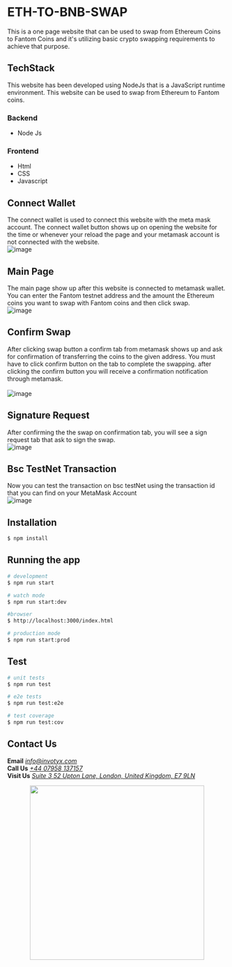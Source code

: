 #  ETH-TO-BNB-SWAP
This is a one page website that can be used to swap from Ethereum Coins to Fantom Coins and it's utilizing basic crypto swapping requirements to achieve that purpose.

## TechStack
This website has been developed using NodeJs that is a JavaScript runtime environment. This website can be used to swap from Ethereum to Fantom coins.

### Backend
* Node Js

### Frontend
* Html
* CSS
* Javascript

## Connect Wallet
The connect wallet is used to connect this website with the meta mask account. 
The connect wallet button shows up on opening the website for the time or whenever your reload the page and your metamask account is not connected with the website.<br/>
![image](https://github.com/Invotyx/eth-ftm-swap/blob/main/src/assets/Connect-wallet.png)


## Main Page
The main page show up after this website is connected to metamask wallet.
You can enter the Fantom testnet address and the amount the Ethereum coins you want to swap with Fantom coins and then click swap.<br/>
![image](https://github.com/Invotyx/eth-ftm-swap/blob/main/src/assets/main-page.png)



## Confirm Swap
After clicking swap button a confirm tab from metamask shows up and ask for confirmation of transferring the coins to the given address.
You must have to click confirm button on the tab to complete the swapping. after clicking the confirm button you will receive a confirmation notification through metamask.
<br/>
<br/>
![image](https://github.com/Invotyx/eth-ftm-swap/blob/main/src/assets/confirm-swap.png)

## Signature Request
After confirming the the swap on confirmation tab, you will see a sign request tab that ask to sign the swap.<br/>
![image](https://github.com/Invotyx/eth-ftm-swap/blob/main/src/assets/signature-Request.png)


## Bsc TestNet Transaction
Now you can test the transaction on bsc testNet using the transaction id that you can find on your MetaMask Account<br/>
![image](https://github.com/Invotyx/eth-ftm-swap/blob/main/src/assets/Bsc-TestNet-Transaction.png)

## Installation

```bash
$ npm install
```

## Running the app

```bash
# development
$ npm run start

# watch mode
$ npm run start:dev

#browser
$ http://localhost:3000/index.html

# production mode
$ npm run start:prod
```

## Test

```bash
# unit tests
$ npm run test

# e2e tests
$ npm run test:e2e

# test coverage
$ npm run test:cov
```


## Contact Us
**Email** *[info@invotyx.com](mailto:info@invotyx.com)*  
**Call Us**  *[+44 07958 137157](tel:+4407958137157)*  
**Visit Us**  *[Suite 3 52 Upton Lane, London, United Kingdom, E7 9LN](https://goo.gl/maps/qLEBRBk7EEK5ALVw9)*  


<p align="center"><a href="https://invotyx.co.uk/contactus.html" target="_blank"><img src="https://www.google.com/u/2/ac/images/logo.gif?uid=111879656337350806724&service=google_gsuite" width="400"></a></p><p align="center">